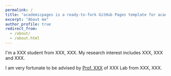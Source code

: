 ```yaml
---
permalink: /
title: "academicpages is a ready-to-fork GitHub Pages template for academic personal websites"
excerpt: "About me"
author_profile: true
redirect_from: 
  - /about/
  - /about.html
---
```


I'm a XXX student from XXX, XXX. My research interest includes XXX, XXX and XXX.

I am very fortunate to be advised by [Prof. XXX](https://www.XXX.com/) of XXX Lab from XXX, XXX. 
